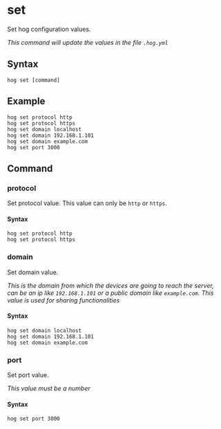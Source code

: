 set
==========

Set hog configuration values.

_This command will update the values in the file `.hog.yml`_

## Syntax
```
hog set [command]
```

## Example
```
hog set protocol http
hog set protocol https
hog set domain localhost
hog set domain 192.168.1.101
hog set domain example.com
hog set port 3000
```

## Command

### protocol

Set protocol value. This value can only be `http` or `https`.

#### Syntax
```
hog set protocol http
hog set protocol https
```

### domain

Set domain value. 

_This is the domain from which the devices are going to reach the server, can be an ip like `192.168.1.101` or a 
public domain like `example.com`. This value is used for sharing functionalities_

#### Syntax
```
hog set domain localhost
hog set domain 192.168.1.101
hog set domain example.com
```

### port

Set port value.

_This value must be a number_

#### Syntax
```
hog set port 3000
```